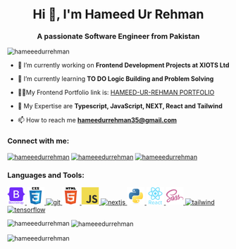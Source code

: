 <h1 align="center">Hi 👋, I'm Hameed Ur Rehman</h1>
<h3 align="center">A passionate Software Engineer from Pakistan</h3>

<p align="left"> <img src="https://komarev.com/ghpvc/?username=hameeedurrehman&label=Profile%20views&color=0e75b6&style=flat" alt="hameeedurrehman" /> </p>

- 🔭 I’m currently working on **Frontend Development Projects at XIOTS Ltd**

- 🌱 I’m currently learning **TO DO Logic Building and Problem Solving**

- 👨‍💻My Frontend Portfolio link is: <a href='https://hameedurrehman.netlify.app'>HAMEED-UR-REHMAN PORTFOLIO</a>

- 💬 My Expertise are **Typescript, JavaScript, NEXT, React and Tailwind**

- 📫 How to reach me **hameedurrehman35@gmail.com**

<h3 align="left">Connect with me:</h3>
<p align="left">
<a href="https://twitter.com/hameeedurrehman" target="blank"><img align="center" src="https://raw.githubusercontent.com/rahuldkjain/github-profile-readme-generator/master/src/images/icons/Social/twitter.svg" alt="hameeedurrehman" height="30" width="40" /></a>
<a href="https://linkedin.com/in/hameeedurrehman" target="blank"><img align="center" src="https://raw.githubusercontent.com/rahuldkjain/github-profile-readme-generator/master/src/images/icons/Social/linked-in-alt.svg" alt="hameeedurrehman" height="30" width="40" /></a>
<a href="https://www.leetcode.com/hameeedurrehman" target="blank"><img align="center" src="https://raw.githubusercontent.com/rahuldkjain/github-profile-readme-generator/master/src/images/icons/Social/leet-code.svg" alt="hameeedurrehman" height="30" width="40" /></a>
</p>

<h3 align="left">Languages and Tools:</h3>
<p align="left">
<a href="https://getbootstrap.com" target="_blank" rel="noreferrer"> <img src="https://raw.githubusercontent.com/devicons/devicon/master/icons/bootstrap/bootstrap-plain-wordmark.svg" alt="bootstrap" width="40" height="40"/> </a>
<a href="https://www.w3schools.com/css/" target="_blank" rel="noreferrer"> <img src="https://raw.githubusercontent.com/devicons/devicon/master/icons/css3/css3-original-wordmark.svg" alt="css3" width="40" height="40"/> </a> 
<a href="https://git-scm.com/" target="_blank" rel="noreferrer"> <img src="https://www.vectorlogo.zone/logos/git-scm/git-scm-icon.svg" alt="git" width="40" height="40"/> </a> 
<a href="https://www.w3.org/html/" target="_blank" rel="noreferrer"> <img src="https://raw.githubusercontent.com/devicons/devicon/master/icons/html5/html5-original-wordmark.svg" alt="html5" width="40" height="40"/> </a> 
<a href="https://developer.mozilla.org/en-US/docs/Web/JavaScript" target="_blank" rel="noreferrer"> <img src="https://raw.githubusercontent.com/devicons/devicon/master/icons/javascript/javascript-original.svg" alt="javascript" width="40" height="40"/> </a>
<a href="https://nextjs.org/" target="_blank" rel="noreferrer"> <img src="https://cdn.worldvectorlogo.com/logos/nextjs-2.svg" alt="nextjs" width="40" height="40"/> </a> 
<a href="https://www.python.org" target="_blank" rel="noreferrer"> <img src="https://raw.githubusercontent.com/devicons/devicon/master/icons/python/python-original.svg" alt="python" width="40" height="40"/> </a> 
<a href="https://reactjs.org/" target="_blank" rel="noreferrer"> <img src="https://raw.githubusercontent.com/devicons/devicon/master/icons/react/react-original-wordmark.svg" alt="react" width="40" height="40"/> </a> 
<a href="https://sass-lang.com" target="_blank" rel="noreferrer"> <img src="https://raw.githubusercontent.com/devicons/devicon/master/icons/sass/sass-original.svg" alt="sass" width="40" height="40"/> </a> 
<a href="https://tailwindcss.com/" target="_blank" rel="noreferrer"> <img src="https://www.vectorlogo.zone/logos/tailwindcss/tailwindcss-icon.svg" alt="tailwind" width="40" height="40"/> </a> 
<a href="https://www.tensorflow.org" target="_blank" rel="noreferrer"> <img src="https://www.vectorlogo.zone/logos/tensorflow/tensorflow-icon.svg" alt="tensorflow" width="40" height="40"/> </a>   
</p>

<p><img align="left" src="https://github-readme-stats.vercel.app/api/top-langs?username=hameeedurrehman&show_icons=true&locale=en&layout=compact" alt="hameeedurrehman" /></p>

<p>&nbsp;<img align="center" src="https://github-readme-stats.vercel.app/api?username=hameeedurrehman&show_icons=true&locale=en" alt="hameeedurrehman" /></p>

<p><img align="center" src="https://github-readme-streak-stats.herokuapp.com/?user=hameeedurrehman&" alt="hameeedurrehman" /></p>


